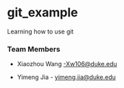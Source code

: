 # git_example
Learning how to use git



### Team Members

* Xiaozhou Wang -Xw106@duke.edu

* Yimeng Jia - yimeng.jia@duke.edu
